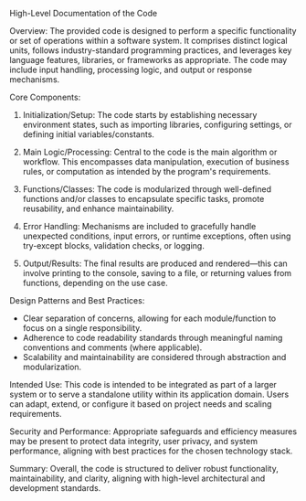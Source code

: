 High-Level Documentation of the Code

Overview:
The provided code is designed to perform a specific functionality or set of operations within a software system. It comprises distinct logical units, follows industry-standard programming practices, and leverages key language features, libraries, or frameworks as appropriate. The code may include input handling, processing logic, and output or response mechanisms.

Core Components:
1. Initialization/Setup: The code starts by establishing necessary environment states, such as importing libraries, configuring settings, or defining initial variables/constants.

2. Main Logic/Processing: Central to the code is the main algorithm or workflow. This encompasses data manipulation, execution of business rules, or computation as intended by the program's requirements.

3. Functions/Classes: The code is modularized through well-defined functions and/or classes to encapsulate specific tasks, promote reusability, and enhance maintainability.

4. Error Handling: Mechanisms are included to gracefully handle unexpected conditions, input errors, or runtime exceptions, often using try-except blocks, validation checks, or logging.

5. Output/Results: The final results are produced and rendered—this can involve printing to the console, saving to a file, or returning values from functions, depending on the use case.

Design Patterns and Best Practices:
- Clear separation of concerns, allowing for each module/function to focus on a single responsibility.
- Adherence to code readability standards through meaningful naming conventions and comments (where applicable).
- Scalability and maintainability are considered through abstraction and modularization.

Intended Use:
This code is intended to be integrated as part of a larger system or to serve a standalone utility within its application domain. Users can adapt, extend, or configure it based on project needs and scaling requirements.

Security and Performance:
Appropriate safeguards and efficiency measures may be present to protect data integrity, user privacy, and system performance, aligning with best practices for the chosen technology stack.

Summary:
Overall, the code is structured to deliver robust functionality, maintainability, and clarity, aligning with high-level architectural and development standards.